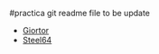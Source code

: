 #practica git
readme file to be update

 - [Giortor](https://github.com/Giortor)
 - [Steel64](https://github.com/Steel64)
